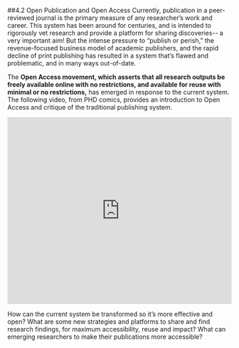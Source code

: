 ##4.2 Open Publication and Open Access
Currently, publication in a peer-reviewed journal is the primary measure of any researcher’s work and career. This system has been around for centuries, and is intended to rigorously vet research and provide a platform for sharing discoveries-- a very important aim! But the intense pressure to “publish or perish,” the revenue-focused business model of academic publishers, and the rapid decline of print publishing has resulted in a system that’s flawed and problematic, and in many ways out-of-date. 

The **Open Access movement, which asserts that all research outputs be freely available online with no restrictions, and available for reuse with minimal or no restrictions,** has emerged in response to the current system. The following video, from PHD comics, provides an introduction to Open Access and critique of the traditional publishing system. 
 
<iframe width="100%" height="420" src="https://www.youtube.com/watch?v=L5rVH1KGBCY" frameborder="0" allowfullscreen></iframe>

How can the current system be transformed so it’s more effective and open? What are some new strategies and platforms to share and find research findings, for maximum accessibility, reuse and impact? What can emerging researchers to make their publications more accessible?
